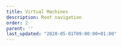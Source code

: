 ```yaml
---
title: Virtual Machines
description: Root navigation
order: 2
parent: ''
last_updated: "2020-05-01T09:00:00+01:00"
---
```

